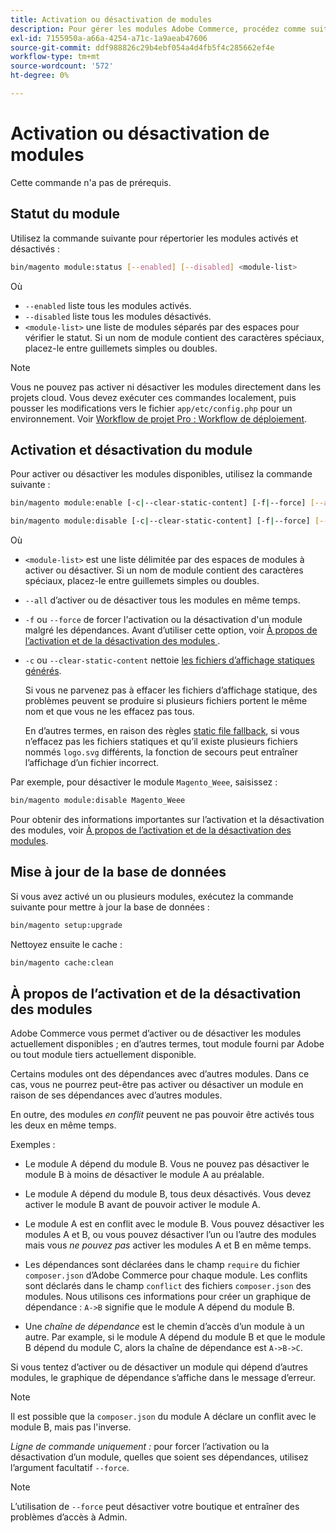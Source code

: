 ```yaml
---
title: Activation ou désactivation de modules
description: Pour gérer les modules Adobe Commerce, procédez comme suit.
exl-id: 7155950a-a66a-4254-a71c-1a9aeab47606
source-git-commit: ddf988826c29b4ebf054a4d4fb5f4c285662ef4e
workflow-type: tm+mt
source-wordcount: '572'
ht-degree: 0%

---
```


# Activation ou désactivation de modules

Cette commande n&#39;a pas de prérequis.

## Statut du module

Utilisez la commande suivante pour répertorier les modules activés et désactivés :

```bash
bin/magento module:status [--enabled] [--disabled] <module-list>
```

Où

* `--enabled` liste tous les modules activés.
* `--disabled` liste tous les modules désactivés.
* `<module-list>` une liste de modules séparés par des espaces pour vérifier le statut. Si un nom de module contient des caractères spéciaux, placez-le entre guillemets simples ou doubles.

>[!NOTE]
>
>Vous ne pouvez pas activer ni désactiver les modules directement dans les projets cloud. Vous devez exécuter ces commandes localement, puis pousser les modifications vers le fichier `app/etc/config.php` pour un environnement. Voir [Workflow de projet Pro : Workflow de déploiement](https://experienceleague.adobe.com/docs/commerce-cloud-service/user-guide/architecture/pro-develop-deploy-workflow.html#deployment-workflow).

## Activation et désactivation du module

Pour activer ou désactiver les modules disponibles, utilisez la commande suivante :

```bash
bin/magento module:enable [-c|--clear-static-content] [-f|--force] [--all] <module-list>
```

```bash
bin/magento module:disable [-c|--clear-static-content] [-f|--force] [--all] <module-list>
```

Où

* `<module-list>` est une liste délimitée par des espaces de modules à activer ou désactiver. Si un nom de module contient des caractères spéciaux, placez-le entre guillemets simples ou doubles.
* `--all` d’activer ou de désactiver tous les modules en même temps.
* `-f` ou `--force` de forcer l&#39;activation ou la désactivation d&#39;un module malgré les dépendances. Avant d’utiliser cette option, voir [ À propos de l’activation et de la désactivation des modules ](#about-enabling-and-disabling-modules).
* `-c` ou `--clear-static-content` nettoie [les fichiers d’affichage statiques générés](../../configuration/cli/static-view-file-deployment.md).

  Si vous ne parvenez pas à effacer les fichiers d’affichage statique, des problèmes peuvent se produire si plusieurs fichiers portent le même nom et que vous ne les effacez pas tous.

  En d’autres termes, en raison des règles [static file fallback](../../configuration/cli/static-view-file-deployment.md), si vous n’effacez pas les fichiers statiques et qu’il existe plusieurs fichiers nommés `logo.svg` différents, la fonction de secours peut entraîner l’affichage d’un fichier incorrect.

Par exemple, pour désactiver le module `Magento_Weee`, saisissez :

```bash
bin/magento module:disable Magento_Weee
```

Pour obtenir des informations importantes sur l’activation et la désactivation des modules, voir [ À propos de l’activation et de la désactivation des modules](#about-enabling-and-disabling-modules).

## Mise à jour de la base de données

Si vous avez activé un ou plusieurs modules, exécutez la commande suivante pour mettre à jour la base de données :

```bash
bin/magento setup:upgrade
```

Nettoyez ensuite le cache :

```bash
bin/magento cache:clean
```

## À propos de l’activation et de la désactivation des modules

Adobe Commerce vous permet d’activer ou de désactiver les modules actuellement disponibles ; en d’autres termes, tout module fourni par Adobe ou tout module tiers actuellement disponible.

Certains modules ont des dépendances avec d’autres modules. Dans ce cas, vous ne pourrez peut-être pas activer ou désactiver un module en raison de ses dépendances avec d’autres modules.

En outre, des modules *en conflit* peuvent ne pas pouvoir être activés tous les deux en même temps.

Exemples :

* Le module A dépend du module B. Vous ne pouvez pas désactiver le module B à moins de désactiver le module A au préalable.

* Le module A dépend du module B, tous deux désactivés. Vous devez activer le module B avant de pouvoir activer le module A.

* Le module A est en conflit avec le module B. Vous pouvez désactiver les modules A et B, ou vous pouvez désactiver l’un ou l’autre des modules mais vous *ne pouvez pas* activer les modules A et B en même temps.

* Les dépendances sont déclarées dans le champ `require` du fichier `composer.json` d’Adobe Commerce pour chaque module. Les conflits sont déclarés dans le champ `conflict` des fichiers `composer.json` des modules. Nous utilisons ces informations pour créer un graphique de dépendance : `A->B` signifie que le module A dépend du module B.

* Une *chaîne de dépendance* est le chemin d’accès d’un module à un autre. Par example, si le module A dépend du module B et que le module B dépend du module C, alors la chaîne de dépendance est `A->B->C`.

Si vous tentez d’activer ou de désactiver un module qui dépend d’autres modules, le graphique de dépendance s’affiche dans le message d’erreur.

>[!NOTE]
>
>Il est possible que la `composer.json` du module A déclare un conflit avec le module B, mais pas l&#39;inverse.

*Ligne de commande uniquement :* pour forcer l’activation ou la désactivation d’un module, quelles que soient ses dépendances, utilisez l’argument facultatif `--force`.

>[!NOTE]
>
>L’utilisation de `--force` peut désactiver votre boutique et entraîner des problèmes d’accès à Admin.

